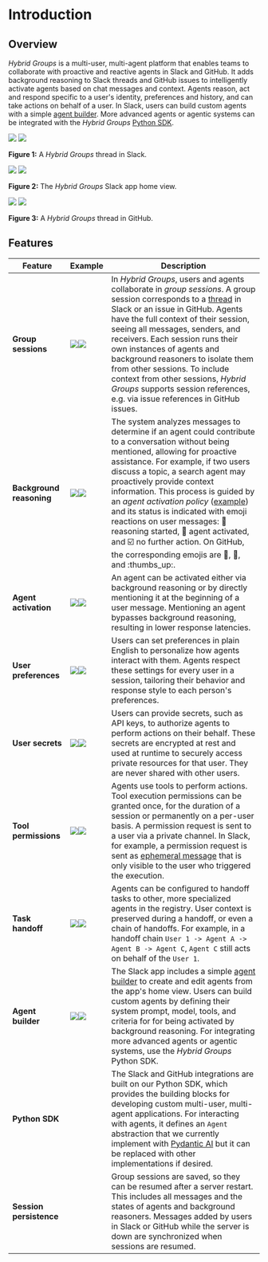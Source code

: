# Introduction

## Overview

*Hybrid Groups* is a multi-user, multi-agent platform that enables teams to collaborate with proactive and reactive agents in Slack and GitHub. It adds background reasoning to Slack threads and GitHub issues to intelligently activate agents based on chat messages and context. Agents reason, act and respond specific to a user's identity, preferences and history, and can take actions on behalf of a user. In Slack, users can build custom agents with a simple [agent builder](agent-builder.md). More advanced agents or agentic systems can be integrated with the *Hybrid Groups* [Python SDK](python-sdk.md).

<div class="image-row">
  <div class="image-item">
    <div class="image-zoom">
      <a href="images/overview/overview-1.png" target="_blank"><img src="images/overview/overview-1.png" class="thumbnail"></a>
      <a href="images/overview/overview-1.png" target="_blank" class="large-link"><img src="images/overview/overview-1.png" class="large"></a>
    </div>
    <p class="caption"><b>Figure 1:</b> A <i>Hybrid Groups</i> thread in Slack.</p>
  </div>
  <div class="image-item">
    <div class="image-zoom">
      <a href="images/overview/overview-2.png" target="_blank"><img src="images/overview/overview-2.png" class="thumbnail"></a>
      <a href="images/overview/overview-2.png" target="_blank" class="large-link"><img src="images/overview/overview-2.png" class="large"></a>
    </div>
    <p class="caption"><b>Figure 2:</b> The <i>Hybrid Groups</i> Slack app home view.</p>
  </div>
  <div class="image-item">
    <div class="image-zoom">
      <a href="images/overview/overview-3.png" target="_blank"><img src="images/overview/overview-3-crop.png" class="thumbnail"></a>
      <a href="images/overview/overview-3.png" target="_blank" class="large-link"><img src="images/overview/overview-3.png" class="large"></a>
    </div>
    <p class="caption"><b>Figure 3:</b> A <i>Hybrid Groups</i> thread in GitHub.</p>
  </div>
</div>

## Features

| Feature | Example| Description |
|---|---|---|
| **Group sessions** | <div class="image-zoom"><a href="images/features/feature-4.png" target="_blank"><img src="images/features/feature-4.png" class="thumbnail"></a><a href="images/features/feature-4.png" target="_blank" class="large-link"><img src="images/features/feature-4.png" class="large"></a></div> | In *Hybrid Groups*, users and agents collaborate in *group sessions*. A group session corresponds to a [thread](https://slack.com/help/articles/115000769927-Use-threads-to-organize-discussions) in Slack or an issue in GitHub. Agents have the full context of their session, seeing all messages, senders, and receivers. Each session runs their own instances of agents and background reasoners to isolate them from other sessions. To include context from other sessions, *Hybrid Groups* supports session references, e.g. via issue references in GitHub issues.|
| **Background reasoning** | <div class="image-zoom"><a href="images/features/feature-1.png" target="_blank"><img src="images/features/feature-1.png" class="thumbnail"></a><a href="images/features/feature-1.png" target="_blank" class="large-link"><img src="images/features/feature-1.png" class="large"></a></div> | The system analyzes messages to determine if an agent could contribute to a conversation without being mentioned, allowing for proactive assistance. For example, if two users discuss a topic, a search agent may proactively provide context information. This process is guided by an *agent activation policy* ([example](prompts/policy.md)) and its status is indicated with emoji reactions on user messages: :eyes: reasoning started, :robot: agent activated, and :ballot_box_with_check: no further action. On GitHub, the corresponding emojis are :eyes:, :rocket:, and :thumbs_up:.|
| **Agent activation** | <div class="image-zoom"><a href="images/features/feature-2.png" target="_blank"><img src="images/features/feature-2.png" class="thumbnail"></a><a href="images/features/feature-2.png" target="_blank" class="large-link"><img src="images/features/feature-2.png" class="large"></a></div> | An agent can be activated either via background reasoning or by directly mentioning it at the beginning of a user message. Mentioning an agent bypasses background reasoning, resulting in lower response latencies.|
| **User preferences** | <div class="image-zoom"><a href="images/features/feature-5.png" target="_blank"><img src="images/features/feature-5.png" class="thumbnail"></a><a href="images/features/feature-5.png" target="_blank" class="large-link"><img src="images/features/feature-5.png" class="large"></a></div> | Users can set preferences in plain English to personalize how agents interact with them. Agents respect these settings for every user in a session, tailoring their behavior and response style to each person's preferences.|
| **User secrets** | <div class="image-zoom"><a href="images/features/feature-6.png" target="_blank"><img src="images/features/feature-6.png" class="thumbnail"></a><a href="images/features/feature-6.png" target="_blank" class="large-link"><img src="images/features/feature-6.png" class="large"></a></div> | Users can provide secrets, such as API keys, to authorize agents to perform actions on their behalf. These secrets are encrypted at rest and used at runtime to securely access private resources for that user. They are never shared with other users.|
| **Tool permissions** | <div class="image-zoom"><a href="images/features/feature-7.png" target="_blank"><img src="images/features/feature-7.png" class="thumbnail"></a><a href="images/features/feature-7.png" target="_blank" class="large-link"><img src="images/features/feature-7.png" class="large"></a></div> | Agents use tools to perform actions. Tool execution permissions can be granted once, for the duration of a session or permanently on a per-user basis. A permission request is sent to a user via a private channel. In Slack, for example, a permission request is sent as [ephemeral message](https://api.slack.com/surfaces/messages#ephemeral) that is only visible to the user who triggered the execution.|
| **Task handoff** | <div class="image-zoom"><a href="images/features/feature-8.png" target="_blank"><img src="images/features/feature-8.png" class="thumbnail"></a><a href="images/features/feature-8.png" target="_blank" class="large-link"><img src="images/features/feature-8.png" class="large"></a></div> | Agents can be configured to handoff tasks to other, more specialized agents in the registry. User context is preserved during a handoff, or even a chain of handoffs. For example, in a handoff chain `User 1 -> Agent A -> Agent B -> Agent C`, `Agent C` still acts on behalf of the `User 1`.|
| **Agent builder** | <div class="image-zoom"><a href="images/features/feature-10.png" target="_blank"><img src="images/features/feature-10.png" class="thumbnail"></a><a href="images/features/feature-10.png" target="_blank" class="large-link"><img src="images/features/feature-10.png" class="large"></a></div> | The Slack app includes a simple [agent builder](agent-builder.md) to create and edit agents from the app's home view. Users can build custom agents by defining their system prompt, model, tools, and criteria for for being activated by background reasoning. For integrating more advanced agents or agentic systems, use the *Hybrid Groups* Python SDK.|
| **Python SDK**| | The Slack and GitHub integrations are built on our Python SDK, which provides the building blocks for developing custom multi-user, multi-agent applications. For interacting with agents, it defines an `Agent` abstraction that we currently implement with [Pydantic AI](https://ai.pydantic.dev/) but it can be replaced with other implementations if desired.|
| **Session persistence**| | Group sessions are saved, so they can be resumed after a server restart. This includes all messages and the states of agents and background reasoners. Messages added by users in Slack or GitHub while the server is down are synchronized when sessions are resumed.|
